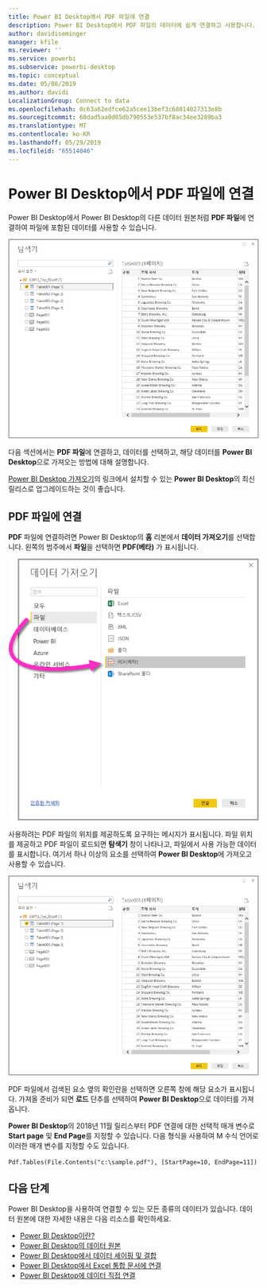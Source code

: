 ```yaml
---
title: Power BI Desktop에서 PDF 파일에 연결
description: Power BI Desktop에서 PDF 파일의 데이터에 쉽게 연결하고 사용합니다.
author: davidiseminger
manager: kfile
ms.reviewer: ''
ms.service: powerbi
ms.subservice: powerbi-desktop
ms.topic: conceptual
ms.date: 05/08/2019
ms.author: davidi
LocalizationGroup: Connect to data
ms.openlocfilehash: 0c63a62edfce62a5cee13bef3c68014027313e8b
ms.sourcegitcommit: 60dad5aa0d85db790553e537bf8ac34ee3289ba3
ms.translationtype: MT
ms.contentlocale: ko-KR
ms.lasthandoff: 05/29/2019
ms.locfileid: "65514046"
---
```

# <a name="connect-to-a-pdf-file-in-power-bi-desktop"></a>Power BI Desktop에서 PDF 파일에 연결
Power BI Desktop에서 Power BI Desktop의 다른 데이터 원본처럼 **PDF 파일**에 연결하여 파일에 포함된 데이터를 사용할 수 있습니다.

![PDF 파일의 데이터에 연결](media/desktop-connect-pdf/connect-pdf_04.png)

다음 섹션에서는 **PDF 파일**에 연결하고, 데이터를 선택하고, 해당 데이터를 **Power BI Desktop**으로 가져오는 방법에 대해 설명합니다.

[Power BI Desktop 가져오기](desktop-get-the-desktop.md)의 링크에서 설치할 수 있는 **Power BI Desktop**의 최신 릴리스로 업그레이드하는 것이 좋습니다. 

## <a name="connect-to-a-pdf-file"></a>PDF 파일에 연결
**PDF** 파일에 연결하려면 Power BI Desktop의 **홈** 리본에서 **데이터 가져오기**를 선택합니다. 왼쪽의 범주에서 **파일**을 선택하면 **PDF(베타)** 가 표시됩니다.

![데이터 가져오기에서 PDF 선택](media/desktop-connect-pdf/connect-pdf_01.png)

사용하려는 PDF 파일의 위치를 제공하도록 요구하는 메시지가 표시됩니다. 파일 위치를 제공하고 PDF 파일이 로드되면 **탐색기** 창이 나타나고, 파일에서 사용 가능한 데이터를 표시합니다. 여기서 하나 이상의 요소를 선택하여 **Power BI Desktop**에 가져오고 사용할 수 있습니다.

![PDF 파일의 데이터에 연결](media/desktop-connect-pdf/connect-pdf_04.png)

PDF 파일에서 검색된 요소 옆의 확인란을 선택하면 오른쪽 창에 해당 요소가 표시됩니다. 가져올 준비가 되면 **로드** 단추를 선택하여 **Power BI Desktop**으로 데이터를 가져옵니다.

**Power BI Desktop**의 2018년 11월 릴리스부터 PDF 연결에 대한 선택적 매개 변수로 **Start page** 및 **End Page**를 지정할 수 있습니다. 다음 형식을 사용하여 M 수식 언어로 이러한 매개 변수를 지정할 수도 있습니다.

`Pdf.Tables(File.Contents("c:\sample.pdf"), [StartPage=10, EndPage=11])`


## <a name="next-steps"></a>다음 단계
Power BI Desktop을 사용하여 연결할 수 있는 모든 종류의 데이터가 있습니다. 데이터 원본에 대한 자세한 내용은 다음 리소스를 확인하세요.

* [Power BI Desktop이란?](desktop-what-is-desktop.md)
* [Power BI Desktop의 데이터 원본](desktop-data-sources.md)
* [Power BI Desktop에서 데이터 셰이핑 및 결합](desktop-shape-and-combine-data.md)
* [Power BI Desktop에서 Excel 통합 문서에 연결](desktop-connect-excel.md)   
* [Power BI Desktop에 데이터 직접 연결](desktop-enter-data-directly-into-desktop.md)   

